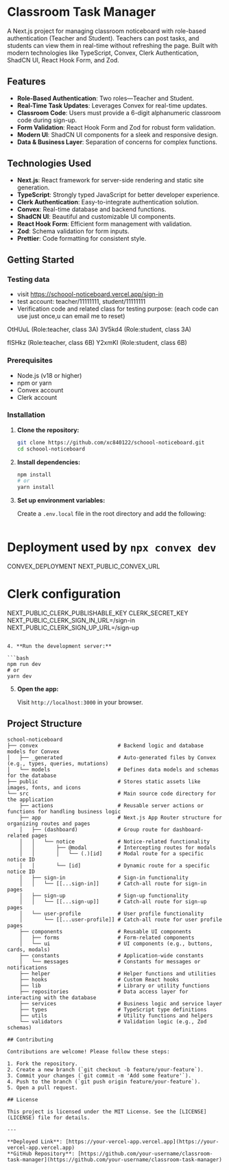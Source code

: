 # Classroom Task Manager

A Next.js project for managing classroom noticeboard with role-based authentication (Teacher and Student). Teachers can post tasks, and students can view them in real-time without refreshing the page. Built with modern technologies like TypeScript, Convex, Clerk Authentication, ShadCN UI, React Hook Form, and Zod.

## Features

- **Role-Based Authentication**: Two roles—Teacher and Student.
- **Real-Time Task Updates**: Leverages Convex for real-time updates.
- **Classroom Code**: Users must provide a 6-digit alphanumeric classroom code during sign-up.
- **Form Validation**: React Hook Form and Zod for robust form validation.
- **Modern UI**: ShadCN UI components for a sleek and responsive design.
- **Data & Business Layer**: Separation of concerns for complex functions.

## Technologies Used

- **Next.js**: React framework for server-side rendering and static site generation.
- **TypeScript**: Strongly typed JavaScript for better developer experience.
- **Clerk Authentication**: Easy-to-integrate authentication solution.
- **Convex**: Real-time database and backend functions.
- **ShadCN UI**: Beautiful and customizable UI components.
- **React Hook Form**: Efficient form management with validation.
- **Zod**: Schema validation for form inputs.
- **Prettier**: Code formatting for consistent style.

## Getting Started

### Testing data

- visit https://schoool-noticeboard.vercel.app/sign-in
- test account: teacher/11111111, student/11111111
- Verification code and related class for testing purpose: (each code can use just once,u can email me to reset)

OtHUuL (Role:teacher, class 3A)
3V5kd4 (Role:student, class 3A)

fISHkz (Role:teacher, class 6B)
Y2xmKI (Role:student, class 6B)

### Prerequisites

- Node.js (v18 or higher)
- npm or yarn
- Convex account
- Clerk account

### Installation

1. **Clone the repository:**

   ```bash
   git clone https://github.com/xc840122/schoool-noticeboard.git
   cd schoool-noticeboard
   ```

2. **Install dependencies:**

   ```bash
   npm install
   # or
   yarn install
   ```

3. **Set up environment variables:**

   Create a `.env.local` file in the root directory and add the following:

   ```env

   ```

# Deployment used by `npx convex dev`

CONVEX_DEPLOYMENT
NEXT_PUBLIC_CONVEX_URL

# Clerk configuration

NEXT_PUBLIC_CLERK_PUBLISHABLE_KEY
CLERK_SECRET_KEY
NEXT_PUBLIC_CLERK_SIGN_IN_URL=/sign-in
NEXT_PUBLIC_CLERK_SIGN_UP_URL=/sign-up

````

4. **Run the development server:**

```bash
npm run dev
# or
yarn dev
````

5. **Open the app:**

   Visit `http://localhost:3000` in your browser.

## Project Structure

```
school-noticeboard
├── convex                          # Backend logic and database models for Convex
│   ├── _generated                  # Auto-generated files by Convex (e.g., types, queries, mutations)
│   └── models                      # Defines data models and schemas for the database
├── public                          # Stores static assets like images, fonts, and icons
└── src                             # Main source code directory for the application
    ├── actions                     # Reusable server actions or functions for handling business logic
    ├── app                         # Next.js App Router structure for organizing routes and pages
    │   ├── (dashboard)             # Group route for dashboard-related pages
    │   │   └── notice              # Notice-related functionality
    │   │       ├── @modal          # Intercepting routes for modals
    │   │       │   └── (.)[id]     # Modal route for a specific notice ID
    │   │       └── [id]            # Dynamic route for a specific notice ID
    │   ├── sign-in                 # Sign-in functionality
    │   │   └── [[...sign-in]]      # Catch-all route for sign-in pages
    │   ├── sign-up                 # Sign-up functionality
    │   │   └── [[...sign-up]]      # Catch-all route for sign-up pages
    │   └── user-profile            # User profile functionality
    │       └── [[...user-profile]] # Catch-all route for user profile pages
    ├── components                  # Reusable UI components
    │   ├── forms                   # Form-related components
    │   └── ui                      # UI components (e.g., buttons, cards, modals)
    ├── constants                   # Application-wide constants
    │   └── messages                # Constants for messages or notifications
    ├── helper                      # Helper functions and utilities
    ├── hooks                       # Custom React hooks
    ├── lib                         # Library or utility functions
    ├── repositories                # Data access layer for interacting with the database
    ├── services                    # Business logic and service layer
    ├── types                       # TypeScript type definitions
    ├── utils                       # Utility functions and helpers
    └── validators                  # Validation logic (e.g., Zod schemas)

## Contributing

Contributions are welcome! Please follow these steps:

1. Fork the repository.
2. Create a new branch (`git checkout -b feature/your-feature`).
3. Commit your changes (`git commit -m 'Add some feature'`).
4. Push to the branch (`git push origin feature/your-feature`).
5. Open a pull request.

## License

This project is licensed under the MIT License. See the [LICENSE](LICENSE) file for details.

---

**Deployed Link**: [https://your-vercel-app.vercel.app](https://your-vercel-app.vercel.app)
**GitHub Repository**: [https://github.com/your-username/classroom-task-manager](https://github.com/your-username/classroom-task-manager)
```
